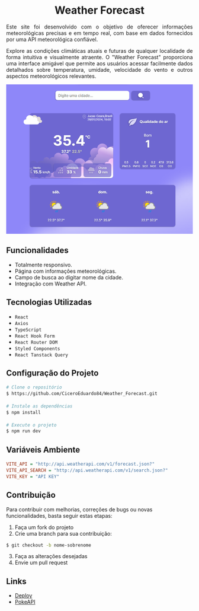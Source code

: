<h1 style="text-align:center;">Weather Forecast</h1>

<div style="text-align: justify;">
Este site foi desenvolvido com o objetivo de oferecer informações meteorológicas precisas e em tempo real, com base em dados fornecidos por uma API meteorológica confiável.

Explore as condições climáticas atuais e futuras de qualquer localidade de forma intuitiva e visualmente atraente. O "Weather Forecast" proporciona uma interface amigável que permite aos usuários acessar facilmente dados detalhados sobre temperatura, umidade, velocidade do vento e outros aspectos meteorológicos relevantes.

</div>

![home-layout](./src/assets/home_layout.png)

## Funcionalidades

- Totalmente responsivo.
- Página com informações meteorológicas.
- Campo de busca ao digitar nome da cidade.
- Integração com Weather API.

## Tecnologias Utilizadas

- `React`
- `Axios`
- `TypeScript`
- `React Hook Form`
- `React Router DOM`
- `Styled Components`
- `React Tanstack Query`

## Configuração do Projeto

```bash
# Clone o repositório
$ https://github.com/CiceroEduardo84/Weather_Forecast.git

# Instale as dependências
$ npm install

# Execute o projeto
$ npm run dev
```

## Variáveis Ambiente

```ini
VITE_API = "http://api.weatherapi.com/v1/forecast.json?"
VITE_API_SEARCH = "http://api.weatherapi.com/v1/search.json?"
VITE_KEY = "API KEY"
```

## Contribuição

Para contribuir com melhorias, correções de bugs ou novas funcionalidades, basta seguir estas etapas:

1. Faça um fork do projeto
2. Crie uma branch para sua contribuição:

```bash
$ git checkout -b nome-sobrenome
```

3. Faça as alterações desejadas
4. Envie um pull request

## Links

- [Deploy](https://weather-forecast-gamma-fawn.vercel.app/)
- [PokeAPI](https://www.weatherapi.com/)
